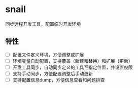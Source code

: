 # snail
同步远程开发工具，配置临时开发环境

## 特性
- [ ] 配置文件定义环境，方便调整或扩展
- [ ] 环境变量自动配置，支持覆盖（新建和替换）和扩展（更新）
- [ ] 开发工具同步，自动同步定义的工具至指定位置，并设置权限
- [ ] 支持手动同步，方便配置调整后手动更新
- [ ] 支持配置信息dump，方便信息查看和问题排查
